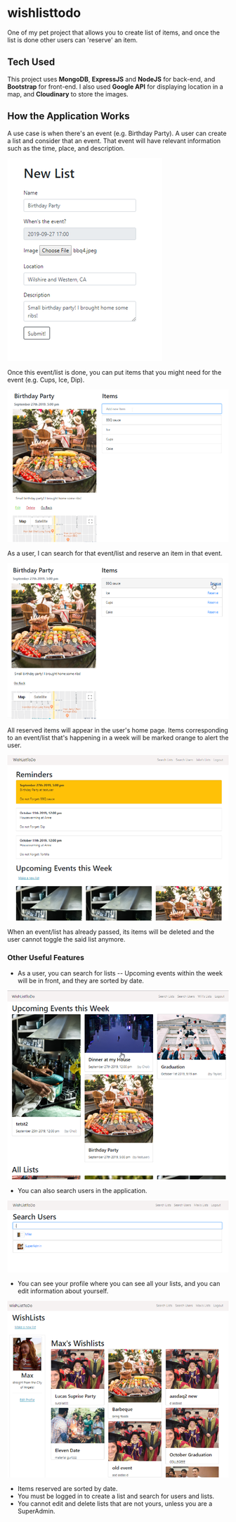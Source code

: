 # wishlisttodo
One of my pet project that allows you to create list of items, and once the list is done other users can 'reserve' an item. 

## Tech Used
This project uses **MongoDB**, **ExpressJS** and **NodeJS** for back-end, and **Bootstrap** for front-end. I also used **Google API** for displaying location in a map, and **Cloudinary** to store the images.


## How the Application Works
A use case is when there's an event (e.g. Birthday Party). A user can create a list and consider that an event. That event will have relevant information such as the time, place, and description.

<kbd>
  <img src="imageforreadme/pic1makelist.png">
</kbd>

Once this event/list is done, you can put items that you might need for the event (e.g. Cups, Ice, Dip). 

![](imageforreadme/pic2listinfo.png)

As a user, I can search for that event/list and reserve an item in that event.

![](imageforreadme/pic3reserve.png)

All reserved items will appear in the user's home page. Items corresponding to an event/list that's happening in a week will be marked orange to alert the user.

![](imageforreadme/pic4itemlist.png)

When an event/list has already passed, its items will be deleted and the user cannot toggle the said list anymore.

### Other Useful Features

- As a user, you can search for lists -- Upcoming events within the week will be in front, and they are sorted by date.

![](imageforreadme/pic5.png)

- You can also search users in the application.

![](imageforreadme/pic6.png)

- You can see your profile where you can see all your lists, and you can edit information about yourself.

![](imageforreadme/pic7.png)

- Items reserved are sorted by date.
- You must be logged in to create a list and search for users and lists.
- You cannot edit and delete lists that are not yours, unless you are a SuperAdmin.
